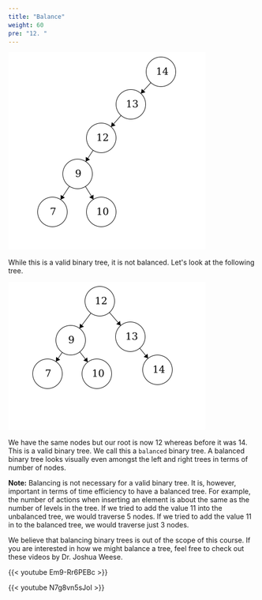 ```yaml
---
title: "Balance"
weight: 60
pre: "12. "
---
```


![Unbalanced](images/14/4Binary_UnBal.png)

While this is a valid binary tree, it is not balanced. Let's look at the following tree. 

![Balanced](images/14/4Binary_Bal.png)

We have the same nodes but our root is now 12 whereas before it was 14. This is a valid binary tree. We call this a `balanced` binary tree. A balanced binary tree looks visually even amongst the left and right trees in terms of number of nodes.

**Note:** Balancing is not necessary for a valid binary tree. It is, however, important in terms of time efficiency to have a balanced tree. For example, the number of actions when inserting an element is about the same as the number of levels in the tree. If we tried to add the value 11 into the unbalanced tree, we would traverse 5 nodes. If we tried to add the value 11 in to the balanced tree, we would traverse just 3 nodes.

We believe that balancing binary trees is out of the scope of this course. If you are interested in how we might balance a tree, feel free to check out these videos by Dr. Joshua Weese.

{{< youtube Em9-Rr6PEBc  >}}

{{< youtube N7g8vn5sJoI  >}}

